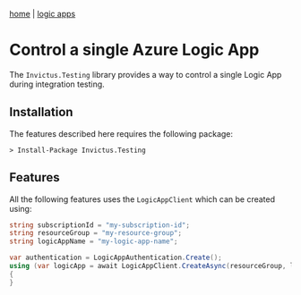 [home](../index.md) | [logic apps](logicapps.md)

# Control a single Azure Logic App

The `Invictus.Testing` library provides a way to control a single Logic App during integration testing.

## Installation

The features described here requires the following package:

```shell
> Install-Package Invictus.Testing
```

## Features

All the following features uses the `LogicAppClient` which can be created using:

```csharp
string subscriptionId = "my-subscription-id";
string resourceGroup = "my-resource-group";
string logicAppName = "my-logic-app-name";

var authentication = LogicAppAuthentication.Create();
using (var logicApp = await LogicAppClient.CreateAsync(resourceGroup, logicAppName, authentication))
{
}
```

### 
